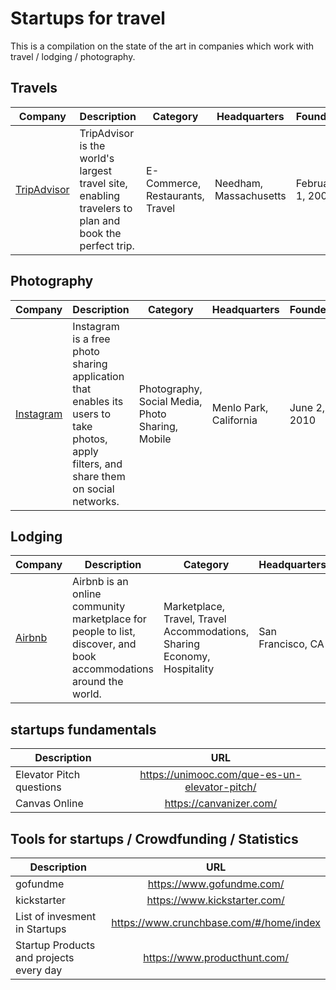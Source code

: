 # Startups for travel
This is a compilation on the state of the art in companies which work with travel / lodging / photography.


## Travels

<table>
  <thead>
    <tr>
      <th>Company</th>
      <th>Description</th>
      <th>Category</th>
      <th>Headquarters</th>
      <th>Founded</th>
      <th>URLs</th>
    </tr>
  </thead>
  <tbody>
    <tr>
      <td><a href="http://tripadvisor.com">TripAdvisor</a></td>
      <td>TripAdvisor is the world's largest travel site, enabling travelers to plan and book the perfect trip.</td>
      <td>E-Commerce, Restaurants, Travel</td>
      <td>Needham, Massachusetts</td>
      <td>February 1, 2000</td>
      <td><a href="https://www.crunchbase.com/organization/tripadvisor#/entity">CrunchBase</a></td>
    </tr>
  </tbody>
</table>

## Photography

<table>
  <thead>
    <tr>
      <th>Company</th>
      <th>Description</th>
      <th>Category</th>
      <th>Headquarters</th>
      <th>Founded</th>
      <th>URLs</th>
    </tr>
  </thead>
  <tbody>
    <tr>
      <td><a href="http://instagram.com" target="_blank">Instagram</a></td>
      <td>Instagram is a free photo sharing application that enables its users to take photos, apply filters, and share them on social networks.</td>
      <td>Photography, Social Media, Photo Sharing, Mobile</td>
      <td>Menlo Park, California</td>
      <td>June 2, 2010</td>
      <td><a href="https://www.crunchbase.com/organization/instagram#/entity" target="_blank">CrunchBase</a></td>
    </tr>
  </tbody>
</table>

## Lodging

<table>
  <thead>
    <tr>
      <th>Company</th>
      <th>Description</th>
      <th>Category</th>
      <th>Headquarters</th>
      <th>Founded</th>
      <th>URLs</th>
    </tr>
  </thead>
  <tbody>
    <tr>
      <td><a href="https://www.airbnb.com/" target="_blank">Airbnb</a></td>
      <td>Airbnb is an online community marketplace for people to list, discover, and book accommodations around the world.</td>
      <td>Marketplace, Travel, Travel Accommodations, Sharing Economy, Hospitality</td>
      <td>San Francisco, CA</td>
      <td>August 1, 2008</td>
      <td><a href="https://www.crunchbase.com/organization/airbnb#/entity" target="_blank">CrunchBase</a></td>
    </tr>
  </tbody>
</table>

## startups fundamentals

| Description   | URL           | 
| ------------- |:-------------:| 
| Elevator Pitch questions  | https://unimooc.com/que-es-un-elevator-pitch/  | 
| Canvas Online  | https://canvanizer.com/  | 

## Tools for startups / Crowdfunding / Statistics

| Description   | URL           | 
| ------------- |:-------------:| 
| gofundme  | https://www.gofundme.com/  | 
| kickstarter  | https://www.kickstarter.com/ | 
| List of invesment in Startups | https://www.crunchbase.com/#/home/index |
| Startup Products and projects every day | https://www.producthunt.com/ |


